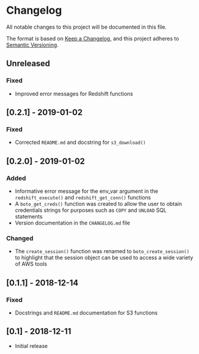 # Changelog
All notable changes to this project will be documented in this file.

The format is based on [Keep a Changelog](https://keepachangelog.com/en/1.0.0/),
and this project adheres to [Semantic Versioning](https://semver.org/spec/v2.0.0.html).

## Unreleased
### Fixed
- Improved error messages for Redshift functions

## [0.2.1] - 2019-01-02
### Fixed
- Corrected `README.md` and docstring for `s3_download()`

## [0.2.0] - 2019-01-02
### Added
- Informative error message for the env_var argument in the `redshift_execute()` and `redshift_get_conn()` functions
- A `boto_get_creds()` function was created to allow the user to obtain credentials strings for purposes such as `COPY` and `UNLOAD` SQL statements
- Version documentation in the `CHANGELOG.md` file
### Changed
- The `create_session()` function was renamed to `boto_create_session()` to highlight that the session object can be used to access a wide variety of AWS tools

## [0.1.1] - 2018-12-14
### Fixed
- Docstrings and `README.md` documentation for S3 functions

## [0.1] - 2018-12-11
- Initial release